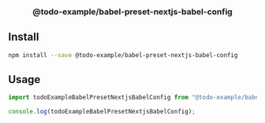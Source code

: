 <h3 align="center">
  @todo-example/babel-preset-nextjs-babel-config
</h3>

<p align="center">
</p>

## Install

```bash
npm install --save @todo-example/babel-preset-nextjs-babel-config
```

## Usage

```js
import todoExampleBabelPresetNextjsBabelConfig from "@todo-example/babel-preset-nextjs-babel-config";

console.log(todoExampleBabelPresetNextjsBabelConfig);
```
